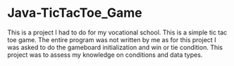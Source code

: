 # Java-TicTacToe_Game
This is a project I had to do for my vocational school.
This is a simple tic tac toe game.
The entire program was not written by me as for this project I was asked to do the gameboard initialization and win or tie condition.
This project was to assess my knowledge on conditions and data types.
